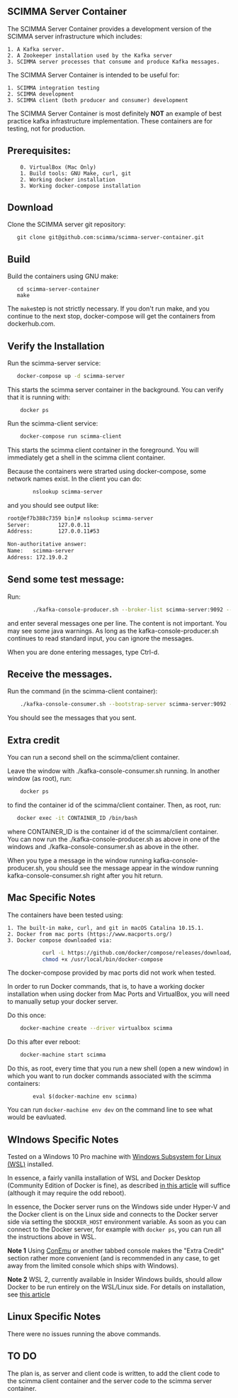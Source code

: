 ## SCIMMA Server Container

The SCIMMA Server Container provides a development version of the SCIMMA server infrastructure which includes:

    1. A Kafka server.
    2. A Zookeeper installation used by the Kafka server
    3. SCIMMA server processes that consume and produce Kafka messages.

The SCIMMA Server Container is intended to be useful for:

    1. SCIMMA integration testing
    2. SCIMMA development 
    3. SCIMMA client (both producer and consumer) development

The SCIMMA Server Container is most definitely **NOT** an example of 
best practice kafka infrastructure implementation. These
containers are for testing, not for production.

## Prerequisites:

        0. VirtualBox (Mac Only)
        1. Build tools: GNU Make, curl, git
        2. Working docker installation
        3. Working docker-compose installation

## Download

Clone the SCIMMA server git repository:

```
   git clone git@github.com:scimma/scimma-server-container.git
```

## Build

Build the containers using GNU make:

```
   cd scimma-server-container
   make
```

The ``make``step is not strictly necessary. If you don't run make, and you continue
to the next stop, docker-compose will get the containers from dockerhub.com.

## Verify the Installation

Run the scimma-server service:

``` sh
   docker-compose up -d scimma-server
```

This starts the scimma server container in the background. You can verify that it is running
with:

        docker ps
   
Run the scimma-client service:

``` sh
    docker-compose run scimma-client
```

This starts the scimma client container in the foreground. You will immediately get a shell in the scimma
client container.

Because the containers were strarted using docker-compose, some 
network names exist. In the client you can do:

``` sh
        nslookup scimma-server
```

and you should see output like:

``` sh
root@ef7b388c7359 bin]# nslookup scimma-server
Server:         127.0.0.11
Address:        127.0.0.11#53

Non-authoritative answer:
Name:   scimma-server
Address: 172.19.0.2

```

## Send some test message:

Run:

``` sh
        ./kafka-console-producer.sh --broker-list scimma-server:9092 --topic=test
```

and enter several messages one per line. The content is not important. You may see
some java warnings. As long as the kafka-console-producer.sh continues to read
standard input, you can ignore the messages.

When you are done entering messages, type Ctrl-d.

## Receive the messages.

Run the command (in the scimma-client container):

``` sh
    ./kafka-console-consumer.sh --bootstrap-server scimma-server:9092 --topic=test --from-beginning
```
You should see the messages that you sent.

## Extra credit

You can run a second shell on the scimma/client container.

Leave the window with ./kafka-console-consumer.sh running.
In another window (as root), run:

``` sh
    docker ps
```

to find the container id of the scimma/client container. Then, as root, run:

``` sh
   docker exec -it CONTAINER_ID /bin/bash
```

where CONTAINER_ID is the container id of the scimma/client container. You can now run the ./kafka-console-producer.sh 
as above in one of the windows and ./kafka-console-consumer.sh as above in the other.

When you type a message in the window running kafka-console-producer.sh, you should see the message appear
in the window running kafka-console-consumer.sh right after you hit return.


## Mac Specific Notes

The containers have been tested using:

    1. The built-in make, curl, and git in macOS Catalina 10.15.1.
    2. Docker from mac ports (https://www.macports.org/)
    3. Docker compose downloaded via:

``` sh
           curl -L https://github.com/docker/compose/releases/download/1.25.3/docker-compose-`uname -s`-`uname -m` -o /usr/local/bin/docker-compose
           chmod +x /usr/local/bin/docker-compose
```

The docker-compose provided by mac ports did not work when tested.

In order to run Docker commands, that is, to have a working docker installation
when using docker from Mac Ports and VirtualBox, you will need to manually setup
your docker server.

Do this once:

```sh
    docker-machine create --driver virtualbox scimma
```

Do this after ever reboot:

```sh
    docker-machine start scimma
```


Do this, as root, every time that you run a new shell (open a new window) in which you want to run docker commands associated with the scimma containers:

```
        eval $(docker-machine env scimma)
```

You can run ``docker-machine env dev`` on the command line to see what would be eavluated.

## WIndows Specific Notes

Tested on a Windows 10 Pro machine with [Windows Subsystem for Linux (WSL)](https://docs.microsoft.com/en-us/windows/wsl/install-win10) installed.

In essence, a fairly vanilla installation of WSL and Docker Desktop (Community Edition of Docker is fine), as described [in this article](https://nickjanetakis.com/blog/setting-up-docker-for-windows-and-wsl-to-work-flawlessly) will suffice (although it may require the odd reboot). 

In essence, the Docker server runs on the Windows side under Hyper-V and the Docker client is on the Linux side and connects to the Docker server side via setting the `$DOCKER_HOST` environment variable. As soon as you can connect to the Docker server, for example with `docker ps`, you can run all the instructions above in WSL. 

**Note 1** Using [ConEmu](https://conemu.github.io/) or another tabbed console makes the "Extra Credit" section rather more convenient (and is recommended in any case, to get away from the limited console which ships with Windows).

**Note 2** WSL 2, currently available in Insider Windows builds, should allow Docker to be run entirely on the WSL/Linux side. For details on installation, see [this article](https://docs.microsoft.com/en-us/windows/wsl/wsl2-install)



## Linux Specific Notes

There were no issues running the above commands.

## TO DO

The plan is, as server and client code is written, to add the client code to the scimma client container and the server code to the scimma server container.
